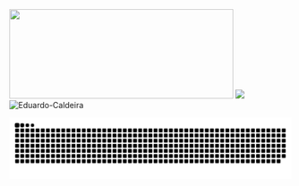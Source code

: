 <!--### Hi there 👋-->

<!--
**Eduardo-caldeira/Eduardo-Caldeira** is a ✨ _special_ ✨ repository because its `README.md` (this file) appears on your GitHub profile.

Here are some ideas to get you started:

- 🔭 I’m currently working on ...
- 🌱 I’m currently learning ...
- 👯 I’m looking to collaborate on ...
- 🤔 I’m looking for help with ...
- 💬 Ask me about ...
- 📫 How to reach me: ...
- 😄 Pronouns: ...
- ⚡ Fun fact: ...
-->
<div>
  <img height = "160em" width = "400em" src = "https://github-readme-stats.vercel.app/api?username=Eduardo-Caldeira&show_icons=true&theme=tokyonight&include_all_commits=true&count_private=true" />
  <img height = "160em" src = "https://github-readme-stats.vercel.app/api/top-langs/?username=Eduardo-Caldeira&layout=compact&langs_count=16&theme=tokyonight" />
  <img src = "https://komarev.com/ghpvc/?username=Eduardo-Caldeira&color=blue" alt = "Eduardo-Caldeira" /> 
</div>

![Snake animation](https://github.com/Eduardo-Caldeira/Eduardo-Caldeira/blob/output/github-contribution-grid-snake.svg)
